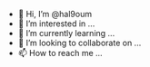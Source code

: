 - 👋 Hi, I’m @hal9oum
- 👀 I’m interested in ...
- 🌱 I’m currently learning ...
- 💞️ I’m looking to collaborate on ...
- 📫 How to reach me ...

<!---
hal9oum/hal9oum is a ✨ special ✨ repository because its `README.md` (this file) appears on your GitHub profile.
You can click the Preview link to take a look at your changes.
--->
